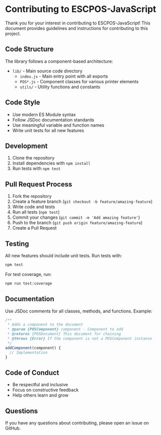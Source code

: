 # Contributing to ESCPOS-JavaScript

Thank you for your interest in contributing to ESCPOS-JavaScript! This document provides guidelines and instructions for contributing to this project.

## Code Structure

The library follows a component-based architecture:

- `lib/` - Main source code directory
  - `index.js` - Main entry point with all exports
  - `POS*.js` - Component classes for various printer elements
  - `utils/` - Utility functions and constants

## Code Style

- Use modern ES Module syntax
- Follow JSDoc documentation standards
- Use meaningful variable and function names
- Write unit tests for all new features

## Development

1. Clone the repository
2. Install dependencies with `npm install`
3. Run tests with `npm test`

## Pull Request Process

1. Fork the repository
2. Create a feature branch (`git checkout -b feature/amazing-feature`)
3. Write code and tests
4. Run all tests (`npm test`)
5. Commit your changes (`git commit -m 'Add amazing feature'`)
6. Push to the branch (`git push origin feature/amazing-feature`)
7. Create a Pull Request

## Testing

All new features should include unit tests. Run tests with:

```bash
npm test
```

For test coverage, run:

```bash
npm run test:coverage
```

## Documentation

Use JSDoc comments for all classes, methods, and functions. Example:

```js
/**
 * Adds a component to the document
 * @param {POSComponent} component - Component to add
 * @returns {POSDocument} This document for chaining
 * @throws {Error} If the component is not a POSComponent instance
 */
addComponent(component) {
  // Implementation
}
```

## Code of Conduct

- Be respectful and inclusive
- Focus on constructive feedback
- Help others learn and grow

## Questions

If you have any questions about contributing, please open an issue on GitHub. 